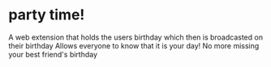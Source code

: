 # party time!
A web extension that holds the users birthday which then is broadcasted on their birthday
Allows everyone to know that it is your day!
No more missing your best friend's birthday
